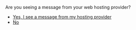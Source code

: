 <p>Are you seeing a message from your web hosting provider?</p><blockquote></blockquote><p><ul>
<li><a href="../hosting_message_end">Yes, I see a message from my hosting provider</a></li>
<li><a href="../site_not_loading">No</a></li>
</ul>
</p>